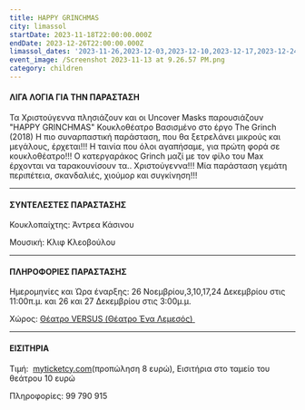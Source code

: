 ```yaml
---
title: HAPPY GRINCHMAS
city: limassol
startDate: 2023-11-18T22:00:00.000Z
endDate: 2023-12-26T22:00:00.000Z
limassol_dates: '2023-11-26,2023-12-03,2023-12-10,2023-12-17,2023-12-24,2023-12-26, 2023-12-27'
event_image: /Screenshot 2023-11-13 at 9.26.57 PM.png
category: children
---
```


#### ΛΙΓΑ ΛΟΓΙΑ ΓΙΑ ΤΗΝ ΠΑΡΑΣΤΑΣΗ

Τα Χριστούγεννα πλησιάζουν και οι Uncover Masks παρουσιάζουν "HAPPY GRINCHMAS" Κουκλοθέατρο Βασισμένο στο έργο The Grinch (2018)
Η πιο συναρπαστική παράσταση, που θα ξετρελάνει μικρούς και μεγάλους, έρχεται!!! Η ταινία που όλοι αγαπήσαμε, για πρώτη φορά σε κουκλοθέατρο!!! Ο κατεργαράκος Grinch μαζί με τον φίλο του Max έρχονται να ταρακουνίσουν τα.. Χριστούγεννα!!! Μία παράσταση γεμάτη περιπέτεια, σκανδαλιές, χιούμορ και συγκίνηση!!!

***

#### ΣΥΝΤΕΛΕΣΤΕΣ ΠΑΡΑΣΤΑΣΗΣ

Κουκλοπαίχτης: Άντρεα Κάσινου

Μουσική: Κλιφ Κλεοβούλου

***

#### ΠΛΗΡΟΦΟΡΙΕΣ ΠΑΡΑΣΤΑΣΗΣ

Ημερομηνίες και Ώρα έναρξης: 26 Νοεμβρίου,3,10,17,24 Δεκεμβρίου στις 11:00π.μ.  και 26 και 27 Δεκεμβρίου στις 3:00μ.μ.

Χώρος: [Θέατρο VERSUS (Θέατρο Ένα Λεμεσός) ](https://www.google.com/maps/place/ENA+Theatre/@34.6727161,33.0379111,17z/data=!3m1!4b1!4m6!3m5!1s0x14e73302f4af925b:0xca71f90ee7b765c0!8m2!3d34.6727162!4d33.042782!16s%2Fg%2F11r969yhf?entry=ttu)

***

#### ΕΙΣΙΤΗΡΙΑ

Τιμή:  [myticketcy.com](http://myticketcy.com/)(προπώληση 8 ευρώ), Εισιτήρια στο ταμείο του θεάτρου 10 ευρώ

Πληροφορίες: 99 790 915

